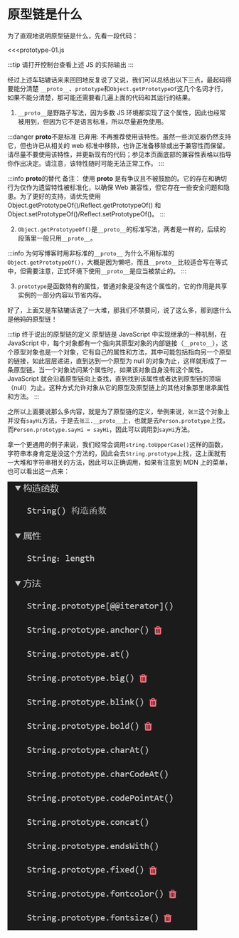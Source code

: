 <script setup>
  import './prototype-01.js'
</script>

# 原型链是什么

为了直观地说明原型链是什么，先看一段代码：

<<<prototype-01.js

:::tip
请打开控制台查看上述 JS 的实际输出
:::

经过上述车轱辘话来来回回地反复说了又说，我们可以总结出以下三点，最起码得要能分清楚 `__proto__`、`prototype`和`Object.getPrototypeOf`这几个名词才行，如果不能分清楚，那可能还需要看几遍上面的代码和其运行的结果。

1. `__proto__`是野路子写法，因为多数 JS 环境都实现了这个属性，因此也经常被用到，但因为它不是语言标准，所以尽量避免使用。

:::danger **proto**不是标准
已弃用: 不再推荐使用该特性。虽然一些浏览器仍然支持它，但也许已从相关的 web 标准中移除，也许正准备移除或出于兼容性而保留。请尽量不要使用该特性，并更新现有的代码；参见本页面底部的兼容性表格以指导你作出决定。请注意，该特性随时可能无法正常工作。
:::

:::info **proto**的替代
备注： 使用 **proto** 是有争议且不被鼓励的。它的存在和确切行为仅作为遗留特性被标准化，以确保 Web 兼容性，但它存在一些安全问题和隐患。为了更好的支持，请优先使用 Object.getPrototypeOf()/Reflect.getPrototypeOf() 和 Object.setPrototypeOf()/Reflect.setPrototypeOf()。
:::

2. `Object.getPrototypeOf()`是`__proto__`的标准写法，两者是一样的，后续的段落里一般只用`__proto__`。

:::info 为何写博客时用非标准的`__proto__`
为什么不用标准的`Object.getPrototypeOf()`，大概是因为懒吧，而且`__proto__`比较适合写在等式中，但需要注意，正式环境下使用`__proto__`是应当被禁止的。
:::

3. `prototype`是函数特有的属性，普通对象是没有这个属性的，它的作用是共享实例的一部分内容以节省内存。

好了，上面又是车轱辘话说了一大堆，那我们不禁要问，说了这么多，那到底什么是~~他妈的~~原型链！

:::tip 终于说出的原型链的定义
原型链是 JavaScript 中实现继承的一种机制，在 JavaScript 中，每个对象都有一个指向其原型对象的内部链接（`__proto__`），这个原型对象也是一个对象，它有自己的属性和方法，其中可能包括指向另一个原型的链接，如此层层递进，直到达到一个原型为 null 的对象为止，这样就形成了一条原型链。当一个对象访问某个属性时，如果该对象自身没有这个属性，JavaScript 就会沿着原型链向上查找，直到找到该属性或者达到原型链的顶端（null）为止。这种方式允许对象从它的原型及原型链上的其他对象那里继承属性和方法。
:::

之所以上面要说那么多内容，就是为了原型链的定义，举例来说，`张三`这个对象上并没有`sayHi`方法，于是去`张三.__proto__`上，也就是去`Person.prototype`上找，而`Person.prototype.sayHi = sayHi`，因此可以调用到`sayHi`方法。

拿一个更通用的例子来说，我们经常会调用`string.toUpperCase()`这样的函数，字符串本身肯定是没这个方法的，因此会去`String.prototype`上找，这上面就有一大堆和字符串相关的方法，因此可以正确调用，如果有注意到 MDN 上的菜单，也可以看出这一点来：

![alt text](image-2.png)
